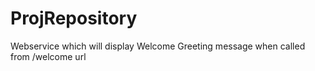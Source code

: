 # ProjRepository
Webservice which will display Welcome Greeting message when called from /welcome url 
